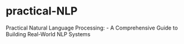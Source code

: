 # practical-NLP
Practical Natural Language Processing: - A Comprehensive Guide to Building Real-World NLP Systems
